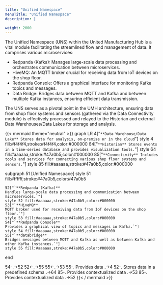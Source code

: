 ```yaml
---
title: "Unified Namespace"
menuTitle: "Unified Namespace"
description: |
  
weight: 2000
---
```


The Unified Namespace (UNS) within the United Manufacturing Hub is a vital module
facilitating the streamlined flow and management of data. It comprises various
microservices:

- Redpanda (Kafka): Manages large-scale data processing and orchestrates communication between microservices.
- HiveMQ: An MQTT broker crucial for receiving data from IoT devices on the shop floor.
- Redpanda Console: Offers a graphical interface for monitoring Kafka topics and messages.
- Data Bridge: Bridges data between MQTT and Kafka and between multiple Kafka instances, ensuring efficient data transmission.

The UNS serves as a pivotal point in the UMH architecture, ensuring data from shop
floor systems and sensors (gathered via the Data Connectivity module) is effectively
processed and relayed to the Historian and external Data Warehouses/Data Lakes
for storage and analysis.

{{< mermaid theme="neutral" >}}
graph LR
  4["`**Data Warehouse/Data Lake**
  Stores data for analysis, on-premise or in the cloud`"]
  style 4 fill:#f4f4f4,stroke:#f4f4f4,color:#000000
  64["`**Historian**
  Stores events in a time-series database and provides visualization tools.`"]
  style 64 fill:#aaaaaa,stroke:#47a0b5,color:#000000
  85["`**Connectivity**
  Includes tools and services for connecting various shop floor systems and sensors.`"]
  style 85 fill:#aaaaaa,stroke:#47a0b5,color:#000000

  subgraph 51 [Unified Namespace]
    style 51 fill:#ffffff,stroke:#47a0b5,color:#47a0b5

    52["`**Redpanda (Kafka)**
    Handles large-scale data processing and communication between microservices.`"]
    style 52 fill:#aaaaaa,stroke:#47a0b5,color:#000000
    53["`**HiveMQ**
    MQTT broker used for receiving data from IoT devices on the shop floor.`"]
    style 53 fill:#aaaaaa,stroke:#47a0b5,color:#000000
    54["`**Redpanda Console**
    Provides a graphical view of topics and messages in Kafka.`"]
    style 54 fill:#aaaaaa,stroke:#47a0b5,color:#000000
    55["`**databridge**
    Bridges messages between MQTT and Kafka as well as between Kafka and other Kafka instances.`"]
    style 55 fill:#aaaaaa,stroke:#47a0b5,color:#000000
  end

  54-.->52
  52<-.->55
  55<-.->53
  55-. Provides data .->4
  52-. Stores data in a
  predefined schema .->64
  85-. Provides
  contextualized data .->53
  85-. Provides
  contextualized data .->52
{{< / mermaid >}}
